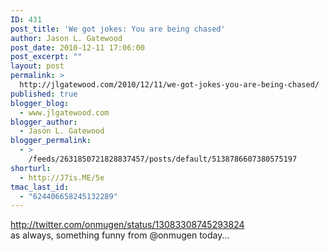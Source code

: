 ```yaml
---
ID: 431
post_title: 'We got jokes: You are being chased'
author: Jason L. Gatewood
post_date: 2010-12-11 17:06:00
post_excerpt: ""
layout: post
permalink: >
  http://jlgatewood.com/2010/12/11/we-got-jokes-you-are-being-chased/
published: true
blogger_blog:
  - www.jlgatewood.com
blogger_author:
  - Jason L. Gatewood
blogger_permalink:
  - >
    /feeds/2631850721828837457/posts/default/5138786607380575197
shorturl:
  - http://J7is.ME/5e
tmac_last_id:
  - "624406658245132289"
---
```

http://twitter.com/onmugen/status/13083308745293824<br />as always, something funny from @onmugen today...